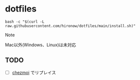 # dotfiles

```shell
bash -c "$(curl -L raw.githubusercontent.com/hironow/dotfiles/main/install.sh)"
```

> [!NOTE]  
> Mac以外(Windows、Linux)は未対応

## TODO

* [ ] [chezmoi](https://www.chezmoi.io/comparison-table/) でリプレイス
